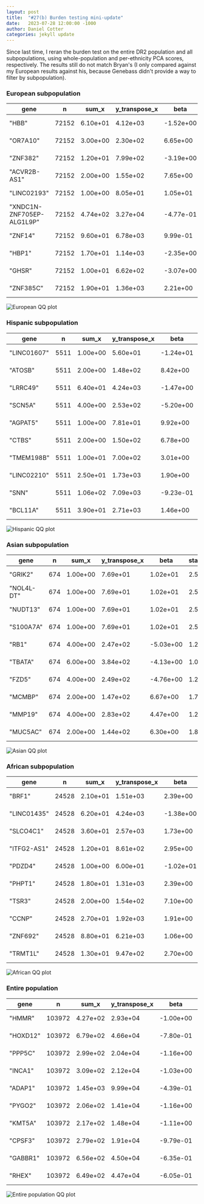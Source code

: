 ```yaml
---
layout: post
title:  "#27(b) Burden testing mini-update"
date:   2023-07-28 12:00:00 -1000
author: Daniel Cotter 
categories: jekyll update
---
```


Since last time, I reran the burden test on the entire DR2 population and all subpopulations, using whole-population and per-ethnicity PCA scores, respectively. The results still do not match Bryan's (I only compared against my European results against his, because Genebass didn't provide a way to filter by subpopulation).
 
### European subpopulation

| gene                      | n     | sum_x    | y_transpose_x | beta      | standard_error | t_stat    | p_value  | bryan_gene_rank |
|---------------------------|-------|----------|---------------|-----------|----------------|-----------|----------|-----------------|
| "HBB"                     | 72152 | 6.10e+01 | 4.12e+03      | -1.52e+00 | 3.37e-01       | -4.52e+00 | 6.24e-06 | 3016            |
| "OR7A10"                  | 72152 | 3.00e+00 | 2.30e+02      | 6.65e+00  | 1.52e+00       | 4.38e+00  | 1.18e-05 | NA              |
| "ZNF382"                  | 72152 | 1.20e+01 | 7.99e+02      | -3.19e+00 | 7.59e-01       | -4.21e+00 | 2.61e-05 | NA              |
| "ACVR2B-AS1"              | 72152 | 2.00e+00 | 1.55e+02      | 7.65e+00  | 1.86e+00       | 4.12e+00  | 3.85e-05 | NA              |
| "LINC02193"               | 72152 | 1.00e+00 | 8.05e+01      | 1.05e+01  | 2.63e+00       | 4.01e+00  | 6.19e-05 | NA              |
| "XNDC1N-ZNF705EP-ALG1L9P" | 72152 | 4.74e+02 | 3.27e+04      | -4.77e-01 | 1.21e-01       | -3.94e+00 | 8.16e-05 | NA              |
| "ZNF14"                   | 72152 | 9.60e+01 | 6.78e+03      | 9.99e-01  | 2.68e-01       | 3.72e+00  | 1.99e-04 | NA              |
| "HBP1"                    | 72152 | 1.70e+01 | 1.14e+03      | -2.35e+00 | 6.37e-01       | -3.69e+00 | 2.24e-04 | 6534            |
| "GHSR"                    | 72152 | 1.00e+01 | 6.62e+02      | -3.07e+00 | 8.31e-01       | -3.69e+00 | 2.25e-04 | NA              |
| "ZNF385C"                 | 72152 | 1.90e+01 | 1.36e+03      | 2.21e+00  | 6.03e-01       | 3.66e+00  | 2.54e-04 | 15163           |

![European QQ plot](/assets/EUR-qq-plot.png)

### Hispanic subpopulation

| gene        | n    | sum_x    | y_transpose_x | beta      | standard_error | t_stat    | p_value  |
|-------------|------|----------|---------------|-----------|----------------|-----------|----------|
| "LINC01607" | 5511 | 1.00e+00 | 5.60e+01      | -1.24e+01 | 2.63e+00       | -4.72e+00 | 2.43e-06 |
| "ATOSB"     | 5511 | 2.00e+00 | 1.48e+02      | 8.42e+00  | 1.86e+00       | 4.53e+00  | 6.04e-06 |
| "LRRC49"    | 5511 | 6.40e+01 | 4.24e+03      | -1.47e+00 | 3.32e-01       | -4.43e+00 | 9.65e-06 |
| "SCN5A"     | 5511 | 4.00e+00 | 2.53e+02      | -5.20e+00 | 1.31e+00       | -3.96e+00 | 7.68e-05 |
| "AGPAT5"    | 5511 | 1.00e+00 | 7.81e+01      | 9.92e+00  | 2.63e+00       | 3.77e+00  | 1.65e-04 |
| "CTBS"      | 5511 | 2.00e+00 | 1.50e+02      | 6.78e+00  | 1.86e+00       | 3.65e+00  | 2.70e-04 |
| "TMEM198B"  | 5511 | 1.00e+01 | 7.00e+02      | 3.01e+00  | 8.32e-01       | 3.62e+00  | 3.01e-04 |
| "LINC02210" | 5511 | 2.50e+01 | 1.73e+03      | 1.90e+00  | 5.27e-01       | 3.61e+00  | 3.04e-04 |
| "SNN"       | 5511 | 1.06e+02 | 7.09e+03      | -9.23e-01 | 2.62e-01       | -3.53e+00 | 4.23e-04 |
| "BCL11A"    | 5511 | 3.90e+01 | 2.71e+03      | 1.46e+00  | 4.22e-01       | 3.45e+00  | 5.67e-04 |

![Hispanic QQ plot](/assets/HIS-qq-plot.png)

### Asian subpopulation

| gene       | n   | sum_x    | y_transpose_x | beta      | standard_error | t_stat  | p_value  |
|------------|-----|----------|---------------|-----------|----------------|---------|----------|
| "GRIK2"    | 674 | 1.00e+00 | 7.69e+01      | 1.02e+01  | 2.53e+00       | .02e+00 | 6.40e-05 |
| "NOL4L-DT" | 674 | 1.00e+00 | 7.69e+01      | 1.02e+01  | 2.53e+00       | .02e+00 | 6.40e-05 |
| "NUDT13"   | 674 | 1.00e+00 | 7.69e+01      | 1.02e+01  | 2.53e+00       | .02e+00 | 6.40e-05 |
| "S100A7A"  | 674 | 1.00e+00 | 7.69e+01      | 1.02e+01  | 2.53e+00       | .02e+00 | 6.40e-05 |
| "RB1"      | 674 | 4.00e+00 | 2.47e+02      | -5.03e+00 | 1.26e+00       | .98e+00 | 7.77e-05 |
| "TBATA"    | 674 | 6.00e+00 | 3.84e+02      | -4.13e+00 | 1.06e+00       | .92e+00 | 9.85e-05 |
| "FZD5"     | 674 | 4.00e+00 | 2.49e+02      | -4.76e+00 | 1.27e+00       | .76e+00 | 1.87e-04 |
| "MCMBP"    | 674 | 2.00e+00 | 1.47e+02      | 6.67e+00  | 1.79e+00       | .72e+00 | 2.16e-04 |
| "MMP19"    | 674 | 4.00e+00 | 2.83e+02      | 4.47e+00  | 1.27e+00       | .52e+00 | 4.53e-04 |
| "MUC5AC"   | 674 | 2.00e+00 | 1.44e+02      | 6.30e+00  | 1.80e+00       | .49e+00 | 5.07e-04 |

![Asian QQ plot](/assets/ASN-qq-plot.png)

### African subpopulation

| gene        | n     | sum_x    | y_transpose_x | beta      | standard_error | t_stat    | p_value  |
|-------------|-------|----------|---------------|-----------|----------------|-----------|----------|
| "BRF1"      | 24528 | 2.10e+01 | 1.51e+03      | 2.39e+00  | 6.04e-01       | 3.95e+00  | 7.76e-05 |
| "LINC01435" | 24528 | 6.20e+01 | 4.24e+03      | -1.38e+00 | 3.52e-01       | -3.92e+00 | 8.86e-05 |
| "SLCO4C1"   | 24528 | 3.60e+01 | 2.57e+03      | 1.73e+00  | 4.61e-01       | 3.74e+00  | 1.81e-04 |
| "ITFG2-AS1" | 24528 | 1.20e+01 | 8.61e+02      | 2.95e+00  | 7.99e-01       | 3.69e+00  | 2.25e-04 |
| "PDZD4"     | 24528 | 1.00e+00 | 6.00e+01      | -1.02e+01 | 2.77e+00       | -3.67e+00 | 2.39e-04 |
| "PHPT1"     | 24528 | 1.80e+01 | 1.31e+03      | 2.39e+00  | 6.52e-01       | 3.66e+00  | 2.51e-04 |
| "TSR3"      | 24528 | 2.00e+00 | 1.54e+02      | 7.10e+00  | 1.96e+00       | 3.63e+00  | 2.86e-04 |
| "CCNP"      | 24528 | 2.70e+01 | 1.92e+03      | 1.91e+00  | 5.33e-01       | 3.58e+00  | 3.41e-04 |
| "ZNF692"    | 24528 | 8.80e+01 | 6.21e+03      | 1.06e+00  | 2.95e-01       | 3.58e+00  | 3.50e-04 |
| "TRMT1L"    | 24528 | 1.30e+01 | 9.47e+02      | 2.70e+00  | 7.67e-01       | 3.52e+00  | 4.37e-04 |

![African QQ plot](/assets/AFR-qq-plot.png)

### Entire population

| gene     | n      | sum_x    | y_transpose_x | beta      | standard_error | t_stat    | p_value  |
|----------|--------|----------|---------------|-----------|----------------|-----------|----------|
| "HMMR"   | 103972 | 4.27e+02 | 2.93e+04      | -1.00e+00 | 1.30e-01       | -7.69e+00 | 1.44e-14 |
| "HOXD12" | 103972 | 6.79e+02 | 4.66e+04      | -7.80e-01 | 1.04e-01       | -7.53e+00 | 5.14e-14 |
| "PPP5C"  | 103972 | 2.99e+02 | 2.04e+04      | -1.16e+00 | 1.56e-01       | -7.43e+00 | 1.11e-13 |
| "INCA1"  | 103972 | 3.09e+02 | 2.12e+04      | -1.03e+00 | 1.53e-01       | -6.75e+00 | 1.50e-11 |
| "ADAP1"  | 103972 | 1.45e+03 | 9.99e+04      | -4.39e-01 | 7.06e-02       | -6.22e+00 | 4.96e-10 |
| "PYGO2"  | 103972 | 2.06e+02 | 1.41e+04      | -1.16e+00 | 1.88e-01       | -6.18e+00 | 6.57e-10 |
| "KMT5A"  | 103972 | 2.17e+02 | 1.48e+04      | -1.11e+00 | 1.83e-01       | -6.09e+00 | 1.14e-09 |
| "CPSF3"  | 103972 | 2.79e+02 | 1.91e+04      | -9.79e-01 | 1.61e-01       | -6.07e+00 | 1.28e-09 |
| "GABBR1" | 103972 | 6.56e+02 | 4.50e+04      | -6.35e-01 | 1.05e-01       | -6.03e+00 | 1.62e-09 |
| "RHEX"   | 103972 | 6.49e+02 | 4.47e+04      | -6.05e-01 | 1.06e-01       | -5.71e+00 | 1.12e-08 |

![Entire population QQ plot](/assets/ALL-qq-plot.png)
